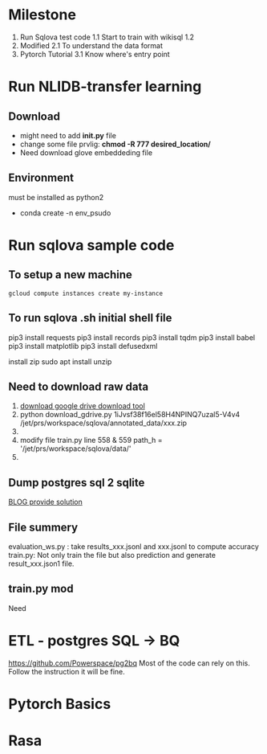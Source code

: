 # Milestone
1. Run Sqlova test code
	1.1 Start to train with wikisql
	1.2
2.	 Modified 
	2.1 To understand the data format
3. Pytorch Tutorial
	3.1 Know where's entry point

# Run NLIDB-transfer learning
## Download
- might need to add **__init__.py** file
- change some file prvlig: **chmod -R 777 desired_location/**
- Need download glove embeddeding file
## Environment
must be installed as python2
- conda create -n env_psudo



# Run sqlova sample code
## To setup a new machine
```
gcloud compute instances create my-instance
```
## To run sqlova .sh initial shell file
pip3 install requests
pip3 install records
pip3 install tqdm
pip3 install babel
pip3 install matplotlib
pip3 install defusedxml

install zip
sudo apt install unzip

## Need to download raw data

 1. [download google drive download tool](https://medium.com/tinghaochen/how-to-download-files-from-google-drive-through-terminal-4a6802707dbb)
 2. python download_gdrive.py 1iJvsf38f16el58H4NPINQ7uzal5-V4v4 /jet/prs/workspace/sqlova/annotated_data/xxx.zip
 3. 
 4. modify file train.py line 558 & 559 path_h = '/jet/prs/workspace/sqlova/data/'
 5. 
## Dump postgres sql 2 sqlite
[BLOG provide solution](https://manuelvanrijn.nl/blog/2012/01/18/convert-postgresql-to-sqlite/)


## File summery
evaluation_ws.py : take results_xxx.jsonl and xxx.jsonl to compute accuracy
train.py: Not only train the file but also prediction and generate result_xxx.json1 file.

## train.py mod
Need


# ETL - postgres SQL -> BQ
https://github.com/Powerspace/pg2bq
Most of the code can rely on this.
Follow the instruction it will be fine. 
# Pytorch Basics


# Rasa 
<!--stackedit_data:
eyJoaXN0b3J5IjpbLTE0MDgxOTExNzYsMjc5NjEwNjAxLDE5Nz
c3MzcyNDYsLTEyMzI4MDE0OTAsLTk4Njc2OTY2MywtNTUzMjQw
Mjk4LDM1MTM1ODgyNywxOTc2MDU1MDQ3LDEyNzI0NzE5MjYsLT
YxNjA5NDIxNV19
-->